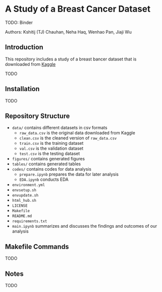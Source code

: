 # A Study of a Breast Cancer Dataset

TODO: Binder

Authors: Kshitij (TJ) Chauhan, Neha Haq, Wenhao Pan, Jiaji Wu

## Introduction

This repository includes a study of a breast bancer dataset that is downloaded from [Kaggle](https://www.kaggle.com/datasets/uciml/breast-cancer-wisconsin-data)

TODO

## Installation

TODO

## Repository Structure

- `data/` contains different datasets in csv formats
  - `raw_data.csv` is the original data downloaded from Kaggle
  - `clean.csv` is the cleaned version of `raw_data.csv`
  - `train.csv` is the training dataset 
  - `val.csv` is the validation dataset
  - `test.csv` is the testing dataset
- `figures/` contains generated figures
- `tables/` contains generated tables
- `codes/` contains codes for data analysis
  - `prepare.ipynb` prepares the data for later analysis
  - `EDA.ipynb` conducts EDA 
- `environment.yml`
- `envsetup.sh`
- `envupdate.sh`
- `html_hub.sh`
- `LICENSE`
- `Makefile`
- `README.md`
- `requirements.txt`
- `main.ipynb` summarizes and discusses the findings and outcomes of our analysis

## Makefile Commands

TODO

## Notes

TODO